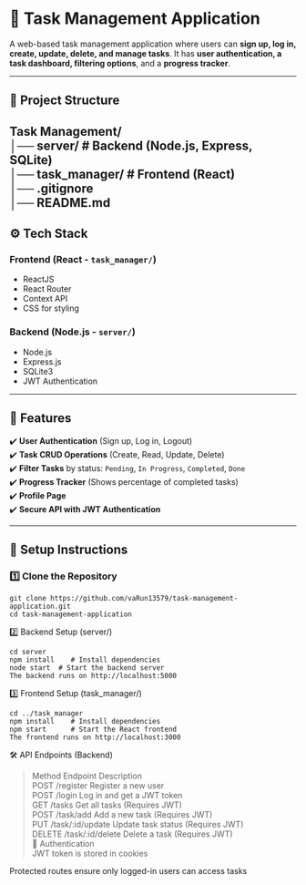 # 📌 Task Management Application  
A web-based task management application where users can **sign up, log in, create, update, delete, and manage tasks**. It has **user authentication, a task dashboard, filtering options**, and a **progress tracker**.

---

## 📁 Project Structure
Task Management/  
│── server/            # Backend (Node.js, Express, SQLite)  
│── task_manager/       # Frontend (React)  
│── .gitignore  
│── README.md  
---

## ⚙️ Tech Stack
### **Frontend (React - `task_manager/`)**
- ReactJS
- React Router
- Context API
- CSS for styling

### **Backend (Node.js - `server/`)**
- Node.js
- Express.js
- SQLite3
- JWT Authentication

---

## 🚀 Features
✔️ **User Authentication** (Sign up, Log in, Logout)  
✔️ **Task CRUD Operations** (Create, Read, Update, Delete)  
✔️ **Filter Tasks** by status: `Pending`, `In Progress`, `Completed`, `Done`  
✔️ **Progress Tracker** (Shows percentage of completed tasks)  
✔️ **Profile Page**  
✔️ **Secure API with JWT Authentication**  

---

## 📌 Setup Instructions
### **1️⃣ Clone the Repository**
```
git clone https://github.com/vaRun13579/task-management-application.git
cd task-management-application
```

2️⃣ Backend Setup (server/)
```
cd server
npm install    # Install dependencies
node start  # Start the backend server
The backend runs on http://localhost:5000
```

3️⃣ Frontend Setup (task_manager/)
```
cd ../task_manager
npm install    # Install dependencies
npm start      # Start the React frontend
The frontend runs on http://localhost:3000
```

🛠 API Endpoints (Backend)  
> Method	Endpoint	Description  
> POST	/register	Register a new user  
> POST	/login	Log in and get a JWT token  
> GET	/tasks	Get all tasks (Requires JWT)  
> POST	/task/add	Add a new task (Requires JWT)  
> PUT	/task/:id/update	Update task status (Requires JWT)  
> DELETE	/task/:id/delete	Delete a task (Requires JWT)  
🔑 Authentication  
JWT token is stored in cookies

Protected routes ensure only logged-in users can access tasks

